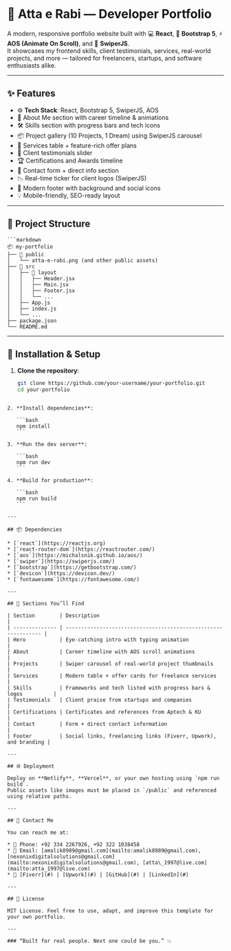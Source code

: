 


# 🧠 Atta e Rabi — Developer Portfolio

A modern, responsive portfolio website built with 💻 **React**, 🎨 **Bootstrap 5**, ⚡ **AOS (Animate On Scroll)**, and 🚀 **SwiperJS**.  
It showcases my frontend skills, client testimonials, services, real-world projects, and more — tailored for freelancers, startups, and software enthusiasts alike.

---

## ✨ Features

- ⚙️ **Tech Stack**: React, Bootstrap 5, SwiperJS, AOS
- 📄 About Me section with career timeline & animations
- 🛠️ Skills section with progress bars and tech icons
- 📦 Project gallery (10 Projects, 1 Dream) using SwiperJS carousel
- 💼 Services table + feature-rich offer plans
- 📣 Client testimonials slider
- 🏆 Certifications and Awards timeline
- 📨 Contact form + direct info section
- 📉 Real-time ticker for client logos (SwiperJS)
- 📜 Modern footer with background and social icons
- 💡 Mobile-friendly, SEO-ready layout

---

## 📁 Project Structure

```
```markdown
📦 my-portfolio
├── 📁 public
│   └── atta-e-rabi.png (and other public assets)
├── 📁 src
│   ├── 📁 layout
│   │   ├── Header.jsx
│   │   ├── Main.jsx
│   │   ├── Footer.jsx
│   │   └── ...
│   ├── App.js
│   ├── index.js
│   └── ...
├── package.json
└── README.md

```

---

## 🔧 Installation & Setup

1. **Clone the repository**:
   ```bash
   git clone https://github.com/your-username/your-portfolio.git
   cd your-portfolio
````

2. **Install dependencies**:

   ```bash
   npm install
   ```

3. **Run the dev server**:

   ```bash
   npm run dev
   ```

4. **Build for production**:

   ```bash
   npm run build
   ```

---

## 📦 Dependencies

* [`react`](https://reactjs.org)
* [`react-router-dom`](https://reactrouter.com/)
* [`aos`](https://michalsnik.github.io/aos/)
* [`swiper`](https://swiperjs.com/)
* [`bootstrap`](https://getbootstrap.com/)
* [`devicon`](https://devicon.dev/)
* [`fontawesome`](https://fontawesome.com/)

---

## 🧠 Sections You’ll Find

| Section        | Description                                                    |
| -------------- | -------------------------------------------------------------- |
| Hero           | Eye-catching intro with typing animation                       |
| About          | Career timeline with AOS scroll animations                     |
| Projects       | Swiper carousel of real-world project thumbnails               |
| Services       | Modern table + offer cards for freelance services              |
| Skills         | Frameworks and tech listed with progress bars & logos          |
| Testimonials   | Client praise from startups and companies                      |
| Certifications | Certificates and references from Aptech & KU                   |
| Contact        | Form + direct contact information                              |
| Footer         | Social links, freelancing links (Fiverr, Upwork), and branding |

---

## 🌐 Deployment

Deploy on **Netlify**, **Vercel**, or your own hosting using `npm run build`.
Public assets like images must be placed in `/public` and referenced using relative paths.

---

## 📧 Contact Me

You can reach me at:

* 📱 Phone: +92 334 2267926, +92 322 1038458
* 📧 Email: [amalik8989@gmail.com](mailto:amalik8989@gmail.com), [nexonixdigitalsolutions@gmail.com](mailto:nexonixdigitalsolutions@gmail.com), [atta\_1997@live.com](mailto:atta_1997@live.com)
* 💼 [Fiverr](#) | [Upwork](#) | [GitHub](#) | [LinkedIn](#)

---

## 📜 License

MIT License. Feel free to use, adapt, and improve this template for your own portfolio.

---

### “Built for real people. Next one could be you.” 💥

